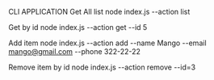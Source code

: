 CLI APPLICATION
Get All list
node index.js --action list

Get by id
node index.js --action get --id 5

Add item
node index.js --action add --name Mango --email mango@gmail.com --phone 322-22-22

Remove item by id
node index.js --action remove --id=3
